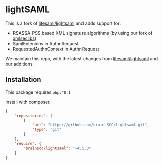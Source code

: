 # lightSAML

This is a fork of [litesaml/lightsaml](https://github.com/litesaml/lightsaml) and adds support for:

- RSASSA-PSS based XML signature algorithms (by using our fork of [xmlseclibs](https://github.com/brain-SCC/xmlseclibs))
- SamlExtenions in AuthnRequest
- RequestedAuthnContext in AuthnRequest

We maintain this repo, with the latest changes from [litesaml/lightsaml](https://github.com/litesaml/lightsaml) and our additions.

## Installation

This package requires `php:^8.1`

Install with composer.

```json
{
    "repositories": [
        {
            "url": "https://github.com/brain-SCC/lightsaml.git",
            "type": "git"
        }
    ],
    "require": {
        "brainscc/lightsaml": "~4.5.0"
    }
}
```
